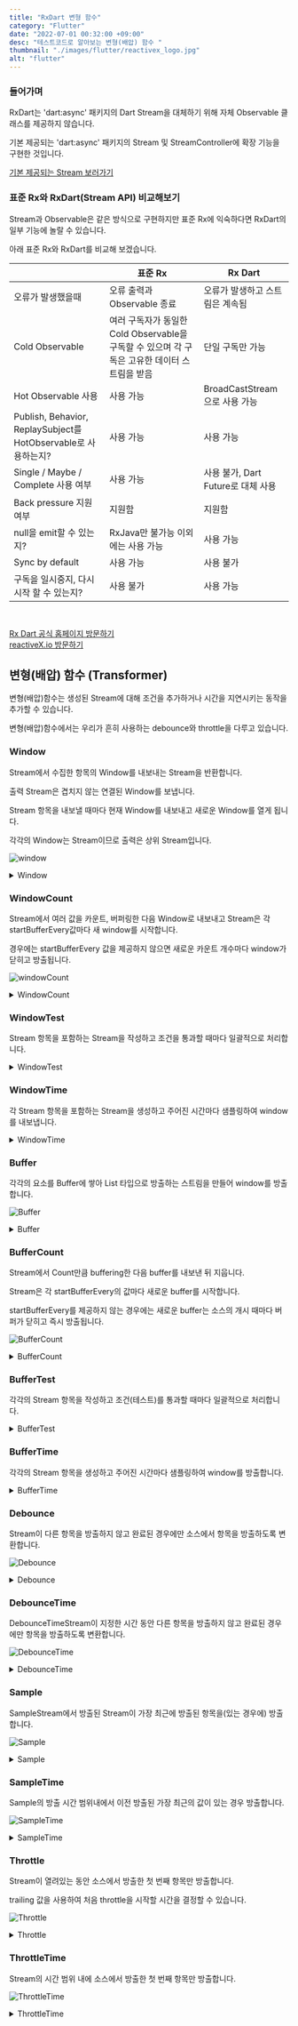 ```yaml
---
title: "RxDart 변형 함수"
category: "Flutter"
date: "2022-07-01 00:32:00 +09:00"
desc: "테스트코드로 알아보는 변형(배압) 함수 "
thumbnail: "./images/flutter/reactivex_logo.jpg"
alt: "flutter"
---
```


### 들어가며

RxDart는 'dart:async' 패키지의 Dart Stream을 대체하기 위해 자체 Observable 클래스를 제공하지 않습니다.

기본 제공되는 'dart:async' 패키지의 Stream 및 StreamController에 확장 기능을 구현한 것입니다.

<a href="https://api.dart.dev/stable/2.9.0/dart-async/Stream-class.html" target="_blank">기본 제공되는 Stream 보러가기</a>

### 표준 Rx와 RxDart(Stream API) 비교해보기
Stream과 Observable은 같은 방식으로 구현하지만 표준 Rx에 익숙하다면 RxDart의 일부 기능에 놀랄 수 있습니다.

아래 표준 Rx와 RxDart를 비교해 보겠습니다.

|  | **표준 Rx** | **Rx Dart** |
|---| --- | --- |
| 오류가 발생했을때 | 오류 출력과 Observable 종료  | 오류가 발생하고 스트림은 계속됨 |
| Cold Observable | 여러 구독자가 동일한 Cold Observable을 구독할 수 있으며 각 구독은 고유한 데이터 스트림을 받음 | 단일 구독만 가능 |
| Hot Observable 사용 | 사용 가능 | BroadCastStream으로 사용 가능 |
| Publish, Behavior, ReplaySubject를 HotObservable로 사용하는지? | 사용 가능 | 사용 가능 |
| Single / Maybe / Complete 사용 여부 | 사용 가능 | 사용 불가, Dart Future로 대체 사용 |
| Back pressure 지원 여부 | 지원함 | 지원함 |
| null을 emit할 수 있는지? | RxJava만 불가능 이외에는 사용 가능 | 사용 가능 |
| Sync by default | 사용 가능 | 사용 불가 |
| 구독을 일시중지, 다시시작 할 수 있는지? | 사용 불가 | 사용 가능 |

<br>

<a href="https://pub.dev/documentation/rxdart/latest/rx/Rx-class.html" target="_blank">Rx Dart 공식 홈페이지 방문하기</a>
<br>
<a href="http://reactivex.io/RxJava/javadoc/io/reactivex/Observable.html" target="_blank">reactiveX.io 방문하기</a>

## 변형(배압) 함수 (Transformer)

변형(배압)함수는 생성된 Stream에 대해 조건을 추가하거나 시간을 지연시키는 동작을 추가할 수 있습니다.

변형(배압)함수에서는 우리가 흔히 사용하는 debounce와 throttle을 다루고 있습니다.

### Window
Stream에서 수집한 항목의 Window를 내보내는 Stream을 반환합니다.

출력 Stream은 겹치지 않는 연결된 Window를 보냅니다.

Stream 항목을 내보낼 때마다 현재 Window를 내보내고 새로운 Window를 열게 됩니다.

각각의 Window는 Stream이므로 출력은 상위 Stream입니다.

![window](https://user-images.githubusercontent.com/85836879/178093581-cb9f7174-cde7-4dc9-b8eb-1df97c8699a2.png)

<details>

<summary> Window </summary>

```js
class StreamUtil{
  static Stream<int> getStream(int n) async* {
    var temp = 0;
    while (temp < n) {
      await Future<void>.delayed(const Duration(milliseconds: 100));

      yield temp++;
    }
  }
}

test('지정된 시간마다 새로운 상위 Stream을 만들어야 한다.', () {
  // given
  var temp = StreamUtil.getStream(4);

  // when
  Stream<List<int>> result = temp
      .window(
          Stream<void>.periodic(const Duration(milliseconds: 200)).take(3))
      .asyncMap((event) => event.toList());

  // then
  expectLater(
      result,
      emitsInOrder(<dynamic>[
        const [0, 1],
        const [2, 3],
        emitsDone
      ]));
}, timeout: const Timeout(Duration(seconds: 10)));
```
</details>

### WindowCount
Stream에서 여러 값을 카운트, 버퍼링한 다음 Window로 내보내고 Stream은 각 startBufferEvery값마다 새 window를 시작합니다.

경우에는 startBufferEvery 값을 제공하지 않으면 새로운 카운트 개수마다 window가 닫히고 방출됩니다.

![windowCount](https://user-images.githubusercontent.com/85836879/177448733-b3574114-9c85-4535-b9c7-c70d4834ed29.png)

<details>

<summary> WindowCount </summary>

```js
test('지정된 개수만큼 카운트하여 새로운 window를 열어야 한다.', () async {
  // given
  var temp = Rx.range(0, 4);

  // when
  Stream<List<int>> stream =
      temp.windowCount(3).asyncMap((event) => event.toList());

  // then
  await expectLater(
      stream,
      emitsInOrder(<dynamic>[
        const [0, 1, 2],
        const [3, 4],
      ]));
}, timeout: const Timeout(Duration(seconds: 10)));

test('지정된 개수만큼 새로운 window를 열고, startBufferEvery 값부터 다시 창을 열기 시작해야한다.',
    () async {
  // given
  var temp = Rx.range(0, 4);

  // when
  Stream<List<int>> stream =
      temp.windowCount(2, 1).asyncMap((event) => event.toList());

  // then
  await expectLater(
      stream,
      emitsInOrder(<dynamic>[
        const [0, 1],
        const [1, 2],
        const [2, 3],
        const [3, 4],
        const [4],
      ]));
}, timeout: const Timeout(Duration(seconds: 10)));

test('횟수가 3인 windowCount와 startBufferEvery가 2일 때', () async {
  // given
  var temp = Rx.range(0, 8);

  // when
  Stream<List<int>> stream =
      temp.windowCount(3, 2).asyncMap((event) => event.toList());

  // then
  await expectLater(
      stream,
      emitsInOrder(<dynamic>[
        const [0, 1, 2],
        const [2, 3, 4],
        const [4, 5, 6],
        const [6, 7, 8],
        const [8],
      ]));
}, timeout: const Timeout(Duration(seconds: 10)));

test('횟수가 3인 windowCount와 startBufferEvery가 4일 때', () async {
  // given
  var temp = Rx.range(0, 8);

  // when
  Stream<List<int>> stream =
      temp.windowCount(3, 4).asyncMap((event) => event.toList());

  // then
  await expectLater(
      stream,
      emitsInOrder(<dynamic>[
        const [0, 1, 2],
        const [4, 5, 6],
        const [8],
      ]));
}, timeout: const Timeout(Duration(seconds: 10)));
```

</details>

### WindowTest
Stream 항목을 포함하는 Stream을 작성하고 조건을 통과할 때마다 일괄적으로 처리합니다.

<details>

<summary> WindowTest </summary>

```js
test('지정된 조건마다 혹은 지정된 조건까지 window를 열어야 한다.', () async {
  // given
  var temp = Rx.range(0, 5);

  // when
  Stream<List<int>> stream = temp
      .windowTest((idx) => idx % 2 == 0)
      .asyncMap((event) => event.toList());

  // then
  expectLater(
    stream,
      emitsInOrder(<dynamic>[
        const [0],
        const [1, 2],
        const [3, 4],
        const [5],
      ]));
}, timeout: const Timeout(Duration(seconds: 10)));

test('windowTest Transformer 함수를 사용하여 window를 열어야 한다.', () async {
  // given
  var temp = Rx.range(0, 4);
  final transformer =
      WindowTestStreamTransformer<int>((value) => value % 2 == 0);

  // when
  Stream<List<int>> stream =
      temp.transform(transformer).asyncMap((event) => event.toList());

  // then
  expectLater(
    stream,
      emitsInOrder(<dynamic>[
        const [0],
        const [1, 2],
        const [3, 4],
      ]));
}, timeout: const Timeout(Duration(seconds: 10)));
```
</details>

### WindowTime
각 Stream 항목을 포함하는 Stream을 생성하고 주어진 시간마다 샘플링하여 window를 내보냅니다.

<details>

<summary> WindowTime </summary>

```js
test('지정된 시간마다 창을 새로 열어야 한다.', () async {
  // given  
  var temp = StreamUtil.getStream(5);

  // when
  Stream<List<int>> stream = temp
      .windowTime(const Duration(seconds: 1))
      .asyncMap((event) => event.toList());

  // then
  await expectLater(
    stream,
      emitsInOrder(<dynamic>[
        const [0, 1, 2, 3, 4],
        emitsDone
      ]));
}, timeout: const Timeout(Duration(seconds: 10)));
```
</details>

### Buffer
각각의 요소를 Buffer에 쌓아 List 타입으로 방출하는 스트림을 만들어 window를 방출합니다.

![Buffer](https://user-images.githubusercontent.com/85836879/177741765-30cc8105-1bd3-40f5-9fe7-c59819ef5ef6.png)

<details>

<summary> Buffer </summary>

```js
test('지정된 시간마다 buffer에 쌓아 List타입으로 방출해야 한다.', () async {
// given
  var temp = StreamUtil.getStream(5);

  // when
  final stream = temp
      .buffer(Stream<void>.periodic(const Duration(milliseconds: 200)))
      .take(3);

  // then
  await expectLater(
    stream,
      emitsInOrder(<dynamic>[
        const [0, 1],
        const [2, 3],
        const [4],
      ]));
}, timeout: const Timeout(Duration(seconds: 10)));
```
</details>

### BufferCount
Stream에서 Count만큼 buffering한 다음 buffer를 내보낸 뒤 지웁니다.

Stream은 각 startBufferEvery의 값마다 새로운 buffer를 시작합니다.

startBufferEvery를 제공하지 않는 경우에는 새로운 buffer는 소스의 개시 때마다 버퍼가 닫히고 즉시 방출됩니다.

![BufferCount](https://user-images.githubusercontent.com/85836879/177742908-39aeac29-9ca0-448c-8d60-45448d612f88.png)

<details>

<summary> BufferCount </summary>

```js
test('지정된 startBufferEvery의 값마다 buffer에 쌓아 방출해야 한다.', () async {
  // given
  var temp = Rx.range(0, 4);

  // when
  Stream<List<int>> stream =
      temp.bufferCount(2).asyncMap((event) => event.toList());

  // then
  await expectLater(
    stream,
      emitsInOrder(<dynamic>[
        const [0, 1],
        const [2, 3],
        const [4],
      ]));
}, timeout: const Timeout(Duration(seconds: 10)));

test('지정된 개수만큼 buffer에 쌓아 내보낸 다음 startBufferEvery 값부터 새로운 buffer 쌓기 시작해야 한다.',
    () async {
  // given
  var temp = Rx.range(0, 4);

  // when
  Stream<List<int>> stream =
      temp.bufferCount(2, 3).asyncMap((event) => event.toList());

  // then
  await expectLater(
    stream,
      emitsInOrder(<dynamic>[
        const [0, 1],
        const [3, 4],
      ]));
}, timeout: const Timeout(Duration(seconds: 10)));

test('bufferCount가 3의 값을 가지며 startBufferEvery가 2의 값을 가지고 방출해야 한다.', () async {
  // given
  var temp = Rx.range(0, 4);

  // when
  Stream<List<int>> stream =
      temp.bufferCount(3, 2).asyncMap((event) => event.toList());

  // then
  await expectLater(
    stream,
      emitsInOrder(<dynamic>[
        const [0, 1, 2],
        const [2, 3, 4],
      ]));
}, timeout: const Timeout(Duration(seconds: 10)));

test('bufferCount가 3의 값을 가지며 startBufferEvery가 4의 값을 가지고 방출해야 한다.', () async {
  // given
  var temp = Rx.range(0, 16);

  // when
  Stream<List<int>> stream =
      temp.bufferCount(3, 4).asyncMap((event) => event.toList());

  // then
  await expectLater(
    stream,
      emitsInOrder(<dynamic>[
        const [0, 1, 2],
        const [4, 5, 6],
        const [8, 9, 10],
        const [12, 13, 14],
        const [16],
      ]));
}, timeout: const Timeout(Duration(seconds: 10)));
```
</details>

### BufferTest
각각의 Stream 항목을 작성하고 조건(테스트)를 통과할 때마다 일괄적으로 처리합니다.

<details>

<summary> BufferTest </summary>

```js
test('조건을 만족할 때까지 항목을 buffer에 쌓고 조건을 통과하면 방출한다.', () async {
  // given
  var temp = Rx.range(0, 4);

  // when
  Stream<List<int>> stream = temp
      .bufferTest((idx) => idx % 2 == 0)
      .asyncMap((event) => event.toList());

  // then
  await expectLater(
    stream,
      emitsInOrder(<List<int>>[
        const [0],
        const [1, 2],
        const [3, 4],
      ]));
}, timeout: const Timeout(Duration(seconds: 10)));

test('bufferTest Transformer 함수를 사용해야 한다.', () async {
  // given
  var temp = Rx.range(0, 4);
  final transformer =
      BufferTestStreamTransformer<int>((int value) => value % 3 == 0);

  // when
  Stream<List<int>> stream =
      temp.transform(transformer).asyncMap((event) => event.toList());

  // then
  await expectLater(
    stream,
      emitsInOrder(<List<int>>[
        const [0],
        const [1, 2, 3],
      ]));
}, timeout: const Timeout(Duration(seconds: 10)));
```
</details>

### BufferTime
각각의 Stream 항목을 생성하고 주어진 시간마다 샘플링하여 window를 방출합니다.

<details>

<summary> BufferTime </summary>

```js
test('지정된 시간동안 buffer에 항목을 쌓고 지정된 시간이 지나면 방출해야 한다.', () async {
  // given
  var temp = StreamUtil.getStream(5);

  // when
  Stream<List<int>> stream =
      temp.bufferTime(const Duration(milliseconds: 200));

  // then
  await expectLater(
    stream,
      emitsInOrder(<List<int>>[
        const [0, 1],
        const [2, 3],
      ]));
}, timeout: const Timeout(Duration(seconds: 10)));
```
</details>

### Debounce
Stream이 다른 항목을 방출하지 않고 완료된 경우에만 소스에서 항목을 방출하도록 변환합니다.

![Debounce](https://user-images.githubusercontent.com/85836879/178020492-137838a8-cf05-4f14-b280-28a7d65e29d9.png)

<details>

<summary> Debounce </summary>

```js
class StreamUtil{
  Stream<int> getControllerStream(int count) {
    final streamController = StreamController<int>();

    for (var i = 1; i <= count; i++) {
      if (i == count) {
        Timer(Duration(milliseconds: i * 100), () {
          streamController.add(i);
          streamController.close();
        });
        continue;
      }
      Timer(Duration(milliseconds: i * 100), () => streamController.add(i));
    }
    return streamController.stream;
  }
  
  test('지정된 시간동안 값이 방출되지 않았을 때, 값을 방출한다.', () async {
    // given
    var temp = StreamUtil.getControllerStream(4);

    // when
    final stream = temp.debounce((_) => Stream<void>.fromFuture(
      Future<void>.delayed(const Duration(milliseconds: 1000))));

    // then
    await expectLater(stream, emitsInOrder([4, emitsDone]));
    }, timeout: const Timeout(Duration(seconds: 10)));
}
```
</details>

### DebounceTime
DebounceTimeStream이 지정한 시간 동안 다른 항목을 방출하지 않고 완료된 경우에만 항목을 방출하도록 변환합니다.

![DebounceTime](https://user-images.githubusercontent.com/85836879/178021288-0e2a4ac3-7a9b-47d7-b625-c1ca64086b2e.png)

<details>

<summary> DebounceTime </summary>

```js
test('지정된 시간동안 값이 방출되지 않았을 때, 값을 방출한다.', () async {
  // given
  var temp = StreamUtil.getControllerStream(5);

  // when
  final stream = temp.debounceTime(const Duration(milliseconds: 500));

  // then
  await expectLater(stream, emitsInOrder([5, emitsDone]));
}, timeout: const Timeout(Duration(seconds: 10)));
```
</details>

### Sample
SampleStream에서 방출된 Stream이 가장 최근에 방출된 항목을(있는 경우에) 방출합니다.

![Sample](https://user-images.githubusercontent.com/85836879/178024486-4722bcee-b46c-4120-a0b8-d0c4967edebe.png)

<details>

<summary> Sample </summary>

```js
class StreamUtil{
  Stream<int> getSampleStream(
    {required int count, int? milliseconds, int? interval}) =>
    Stream<int>.periodic(Duration(milliseconds: milliseconds ??= 35),
        (idx) => idx + (interval ??= 0)).take(count);
  
  test('sample Stream이 방출될 때마다 Stream에서 가장 최근에 방출된 값을 방출한다.', () async {
    // given
    var temp = StreamUtil.getSampleStream(count: 5, milliseconds: 20);

    // when
    final stream = temp.sample(StreamUtil.getSampleStream(count: 10));

    // then
    await expectLater(stream, emitsInOrder([2, 3, 4, emitsDone]));
  }, timeout: const Timeout(Duration(seconds: 10)));
}
```
</details>

### SampleTime
Sample의 방출 시간 범위내에서 이전 방출된 가장 최근의 값이 있는 경우 방출합니다.

![SampleTime](https://user-images.githubusercontent.com/85836879/178022303-9044b6d5-5227-4b38-8721-7cf3a09b38f3.png)

<details>

<summary> SampleTime </summary>

```js
test('지정된 시간에서 방출된 Stream의 가장 최근에 방출된 값이 있는 경우 방출한다.', () async {
  // given
  var temp = StreamUtil.getSampleStream(count: 5, milliseconds: 20);

  // when
  final stream = temp.sampleTime(const Duration(milliseconds: 35));

  // then
  await expectLater(stream, emitsInOrder([2, 3, 4, emitsDone]));
}, timeout: const Timeout(Duration(seconds: 10)));
```
</details>

### Throttle
Stream이 열려있는 동안 소스에서 방출한 첫 번째 항목만 방출합니다.

trailing 값을 사용하여 처음 throttle을 시작할 시간을 결정할 수 있습니다.

![Throttle](https://user-images.githubusercontent.com/85836879/178093302-86da9d4b-2d0f-4c90-9417-8abd3d643672.png)

<details>

<summary> Throttle </summary>

```js
test('Stream이 열려있는 지정된 시간 동안 첫 번째 항목만 방출한다. ', () async {
  // given
  var temp =
      StreamUtil.getSampleStream(count: 10, milliseconds: 100, interval: 1);

  // when
  Stream<int> stream = temp
      .throttle(
        (_) => Stream<void>.periodic(const Duration(milliseconds: 250)))
      .take(3);

  // then
  await expectLater(stream, emitsInOrder([1, 4, 7, emitsDone]));
}, timeout: const Timeout(Duration(seconds: 10)));

test('trailing이 설정된 경우 throttle 시간만큼 시작이 지연되서 시작되어야 한다.', () async {
  // given
  var temp =
      StreamUtil.getSampleStream(count: 10, milliseconds: 100, interval: 1);

  // when
  Stream<int> stream = temp
      .throttle(
        (_) => Stream<void>.periodic(const Duration(milliseconds: 250)),
          trailing: true)
      .take(3);

  // then
  await expectLater(stream, emitsInOrder([1, 3, 4, emitsDone]));
}, timeout: const Timeout(Duration(seconds: 10)));
```
</details>

### ThrottleTime
Stream의 시간 범위 내에 소스에서 방출한 첫 번째 항목만 방출합니다.

![ThrottleTime](https://user-images.githubusercontent.com/85836879/178093408-009d355c-33a5-4636-b508-00535689367b.png)

<details>

<summary> ThrottleTime </summary>

```js
test('Stream이 지정된 시간 범위내에서 방출한 첫 번째 항목만 방출합니다.', () async {
  // given
  var temp =
      StreamUtil.getSampleStream(count: 10, milliseconds: 100, interval: 1);

  // when
  Stream<int> stream =
      temp.throttleTime(const Duration(milliseconds: 250)).take(3);

  // then
  await expectLater(stream, emitsInOrder([1, 4, 7, emitsDone]));
}, timeout: const Timeout(Duration(seconds: 10)));
```
</details>

